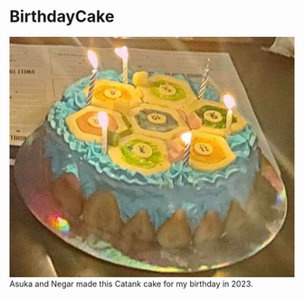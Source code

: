 # BirthdayCake
![](https://github.com/maybestcoding/BirthdayCake/blob/main/catancake.png?raw=true)
Asuka and Negar made this Catank cake for my birthday in 2023.
